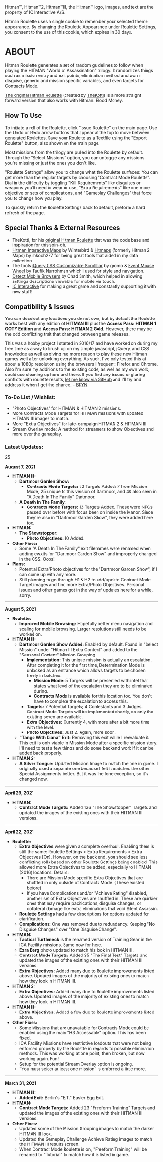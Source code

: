 Hitman™, Hitman™2, Hitman™III, the Hitman™ logo, images, and text are the property of IO Interactive A/S.

Hitman Roulette uses a single cookie to remember your selected theme appearance. By changing the Roulette Appearance under Roulette Settings, you consent to the use of this cookie, which expires in 30 days.

# ABOUT

Hitman Roulette generates a set of random guidelines to follow when playing the HITMAN "World of Assassination" trilogy. It randomizes things such as mission entry and exit points, elimination method and worn disguise, generic and mission specific variables, and even targets for Contracts Mode.

[The original Hitman Roulette](https://thekotti.github.io/about.html) (created by [TheKotti](https://twitter.com/TheKotti)) is a more straight forward version that also works with Hitman: Blood Money.

## How To Use

To initiate a roll of the Roulette, click "Issue Roulette" on the main page. Use the Undo or Redo arrow buttons that appear at the top to move between generated Roulettes. Save your Roulette as a Textfile using the "Export Roulette" button, also shown on the main page.

Most missions from the trilogy are pulled into the Roulette by default. Through the "Select Missions" option, you can untoggle any missions you're missing or just the ones you don't like.

"Roulette Settings" allow you to change what the Roulette surfaces: You can get more than the regular targets by choosing "Contract Mode Roulette". Dial in the difficulty by toggling "Kill Requirements" like disguises or weapons you'll need to wear or use, "Extra Requirements" like one more objective or sets of complications, and "Gameplay Challenges" that force you to change how you play.

To quickly return the Roulette Settings back to default, preform a hard refresh of the page.

## Special Thanks & External Resources
* TheKotti, for his [original Hitman Roulette](https://thekotti.github.io/about.html) that was the code base and inspiration for this spin-off.
* [Hitman Interactive Maps](http://hitmanmaps.com/) by Winterbird & [Hitmaps](https://www.hitmaps.com/) (formerly Hitman 2 Maps) by mkoch227 for being great tools that aided in my data collection.
* The tools [jQuery CSS Customizable Scrollbar](https://github.com/gromo/jquery.scrollbar) by gromo & [Event Mouse Wheel](https://www.dte.web.id/2013/02/event-mouse-wheel.html) by Taufik Nurrohman which I used for style and navigation.
* [Detect Mobile Browsers](http://detectmobilebrowsers.com/) by Chad Smith, which helped in allowing settings descriptions viewable for mobile via touch.
* [IO Interactive](https://www.ioi.dk/) for making a great game and constantly supporting it with new stuff!

## Compatibility & Issues

You can deselect any locations you do not own, but by default the Roulette works best with any edition of **HITMAN III** plus the **Access Pass: HITMAN 1 GOTY Edition** and **Access Pass: HITMAN 2 Gold**. However, there may be the odd conflicting trait that changed between game releases.

This was a hobby project I started in 2016/17 and have worked on during my free time as a way to brush up on my simple javascript, jQuery, and CSS knowledge as well as giving me more reason to play these new Hitman games well after unlocking everything. As such, I've only tested this at about a 1080p resolution using the browsers I frequent: Firefox and Chrome. Also I'm sure my additions to the existing code, as well as my own work, could use cleaning up here and there. If you find any issues or glaring conflicts with roulette results, [let me know via GitHub](https://github.com/BRYN4444/HitmanRoulette/issues) and I'll try and address it when I get the chance. - [BRYN](http://bryn.info/)

### To-Do List / Wishlist:
* "Photo Objectives" for HITMAN & HITMAN 2 missions.
* More Contracts Mode Targets for HITMAN missions with updated HITMAN III images to match.
* More "Extra Objectives" for late-campaign HITMAN 2 & HITMAN III.
* Stream Overlay mode; A method for streamers to show Objectives and more over the gameplay.

### Latest Updates:

25

**August 7, 2021**
* **HITMAN III:**
  * **Dartmoor Garden Show:**
    * **Contracts Mode Targets:** 72 Targets Added: 7 from Mission Mode, 25 unique to this version of Dartmoor, and 40 also seen in "A Death In The Family" Dartmoor.
  * **A Death In The Family:**
    * **Contracts Mode Targets:** 13 Targets Added. These were NPCs passed over before with focus been on inside the Manor. Since they're also in "Dartmoor Garden Show", they were added here too.
* **HITMAN:**
  * **The Showstopper:**
    * **Photo Objectives:** 10 Added.
* **Other Fixes:**
  * Some "A Death In The Family" exit filenames were renamed when adding ewxits for "Dartmoor Garden Show" and improperly changed in the CSS. Oops!
* **Plans:**
  * Potential Extra/Photo objectives for the "Dartmoor Garden Show", if I can come up with any more.
  * Still planning to go through H1 & H2 to add/update Contract Mode Target images and find more Extra/Photo Objectives. Personal issues and other games got in the way of updates here for a while, sorry.

---

**August 5, 2021**
* **Roulette:**
  * **Improved Mobile Browsing:** Hopefully better menu navigation and scaling for mobile browsing. Larger resolutions still needs to be worked on.
* **HITMAN III:**
  * **Dartmoor Garden Show Added:** Enabled by default. Found in "Select Mission" under "Hitman III Extra Content" and added to the "Seasonal Content" Mission Grouping.
    * **Implementation:** This unique mission is actually an escalation. After completing it for the first time, Determination Mode is unlocked as an entrance which allows targets to be chosen freely in batches.
		* **Mission Mode:** 5 Targets will be presented with intel that states what level of the escalation they are to be eliminated during.
		* **Contracts Mode** is available for this location too. You don't have to complete the escalation to access this.
    * **Targets:** 7 Potential Targets; 4 Contestants and 3 Judges. Contract Mode Targets will be implemented shortly, so only the existing seven are available.
	* **Extra Objectives:** Currently 4, with more after a bit more time with the level.
	* **Photo Objectives:** Just 2. Again, more soon.
  * **"Tango With Diana" Exit:** Removing this exit while I reevaluate it. This exit is only viable in Mission Mode after a specific mission story. I'll need to test a few things and do some backend work if it can be added back properly.
* **HITMAN 2:**
  * **A Silver Tongue:** Updated Mission Image to match the one in game. I originally used a separate one because I felt it matched the other Special Assignments better. But it was the lone exception, so it's changed now.

---

**April 29, 2021**
* **HITMAN:**
  * **Contract Mode Targets:** Added 136 "The Showstopper" Targets and updated the images of the existing ones with their HITMAN III versions.

---

**April 22, 2021**
* **Roulette:**
  * **Extra Objectives** were given a complete overhaul. Enabling them is still the same: Roulette Settings > Extra Requirements > Extra Objectives [On]. However, on the back end, you should see less conflicting rolls based on other Roulette Settings being enabled. This allowed more Extra Objectives to be added, especially to HITMAN (2016) locations. Details:
    * There are Mission Mode specific Extra Objectives that are shuffled in only outside of Contracts Mode. (These existed before)
    * If you have Complications and/or "Achieve Rating" disabled, another set of Extra Objectives are shuffled in. These are quirkier ones that may require pacifications, disguise changes, or collateral damage like extra eliminations that void Silent Assassin.
  * **Roulette Settings** had a few descriptions for options updated for clarification.
  * **Complications:** One was removed due to redundancy. Keeping "No Disguise Changes" over "One Disguise Change".
* **HITMAN:**
  * **Tactical Turtleneck** is the renamed version of Training Gear in the ICA Facility missions. Same now for here.
  * **Ezra Berg** photo updated to match his look in HITMAN III.
  * **Contract Mode Targets:** Added 35 "The Final Test" Targets and updated the images of the existing ones with their HITMAN III versions.
  * **Extra Objectives:** Added many due to Roulette improvements listed above. Updated images of the majority of existing ones to match how they look in HITMAN III.
* **HITMAN 2:**
  * **Extra Objectives:** Added many due to Roulette improvements listed above. Updated images of the majority of existing ones to match how they look in HITMAN III.
* **HITMAN III:**
  * **Extra Objectives:** Added a few due to Roulette improvements listed above.
* **Other Fixes:**
  * Some Missions that are unavailable for Contracts Mode could be enabled using the main "H3 Accessable" option. This has been fixed.
  * ICA Facility Missions have restrictive loadouts that were not being enforced properly by the Roulette in regards to possible elimination methods. This was working at one point, then broken, but now working again. Fun!
  * Setup for the potential Stream Overlay option is ongoing.
  * "You must select at least one mission" is enforced a little more.

---

**March 31, 2021**
* **HITMAN III:**
  * **Added Exit:** Berlin's "E.T." Easter Egg Exit.
* **HITMAN:**
  * **Contract Mode Targets:** Added 23 "Freeform Training" Targets and updated the images of the existing ones with their HITMAN III versions.
* **Other Fixes:**
  * Updated some of the Mission Grouping images to match the darker HITMAN III look.
  * Updated the Gameplay Challenge Achieve Rating images to match the HITMAN III results screen.
  * When Contract Mode Roulette is on, "Freeform Training" will be renamed to "Tutorial" to match how it is listed in game.